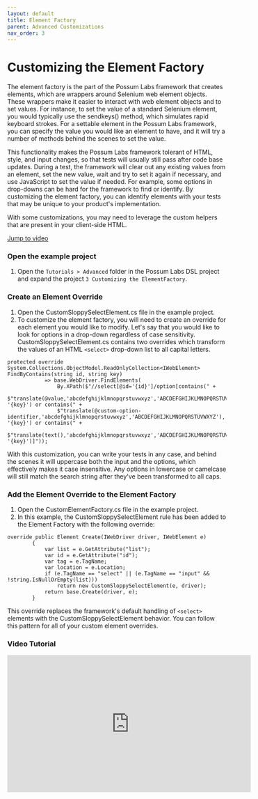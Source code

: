```yaml
---
layout: default
title: Element Factory
parent: Advanced Customizations
nav_order: 3
---
```


# Customizing the Element Factory

The element factory is the part of the Possum Labs framework that creates elements, which are wrappers around Selenium web element objects. These wrappers make it easier to interact with web element objects and to set values. For instance, to set the value of a standard Selenium element, you would typically use the sendkeys() method, which simulates rapid keyboard strokes. For a settable element in the Possum Labs framework, you can specify the value you would like an element to have, and it will try a number of methods behind the scenes to set the value.

This functionality makes the Possum Labs framework tolerant of HTML, style, and input changes, so that tests will usually still pass after code base updates. During a test, the framework will clear out any existing values from an element, set the new value, wait and try to set it again if necessary, and use JavaScript to set the value if needed. For example, some options in drop-downs can be hard for the framework to find or identify. By customizing the element factory, you can identify elements with your tests that may be unique to your product's implementation.

With some customizations, you may need to leverage the custom helpers that are present in your client-side HTML.

[Jump to video](#video-tutorial)

### Open the example project

1. Open the `Tutorials > Advanced` folder in the Possum Labs DSL project and expand the project `3 Customizing the ElementFactory`.

### Create an Element Override

1. Open the CustomSloppySelectElement.cs file in the example project.
1. To customize the element factory, you will need to create an override for each element you would like to modify. Let's say that you would like to look for options in a drop-down regardless of case sensitivity. CustomSloppySelectElement.cs contains two overrides which transform the values of an HTML `<select>` drop-down list to all capital letters.
```
protected override System.Collections.ObjectModel.ReadOnlyCollection<IWebElement> FindByContains(string id, string key)
            => base.WebDriver.FindElements(
                By.XPath($"//select[@id='{id}']/option[contains(" +
                $"translate(@value,'abcdefghijklmnopqrstuvwxyz','ABCDEFGHIJKLMNOPQRSTUVWXYZ'), '{key}') or contains(" +
                $"translate(@custom-option-identifier,'abcdefghijklmnopqrstuvwxyz','ABCDEFGHIJKLMNOPQRSTUVWXYZ'), '{key}') or contains(" +
                $"translate(text(),'abcdefghijklmnopqrstuvwxyz','ABCDEFGHIJKLMNOPQRSTUVWXYZ'), '{key}')]"));
```
With this customization, you can write your tests in any case, and behind the scenes it will uppercase both the input and the options, which effectively makes it case insensitive. Any options in lowercase or camelcase will still match the search string after they've been transformed to all caps.


### Add the Element Override to the Element Factory

1. Open the CustomElementFactory.cs file in the example project.
1. In this example, the CustomSloppySelectElement rule has been added to the Element Factory with the following override:

```
override public Element Create(IWebDriver driver, IWebElement e)
        {
            var list = e.GetAttribute("list");
            var id = e.GetAttribute("id");
            var tag = e.TagName;
            var location = e.Location;
            if (e.TagName == "select" || (e.TagName == "input" && !string.IsNullOrEmpty(list)))
                return new CustomSloppySelectElement(e, driver);
            return base.Create(driver, e);
        }
```
This override replaces the framework's default handling of `<select>` elements with the CustomSloppySelectElement behavior. You can follow this pattern for all of your custom element overrides.

### Video Tutorial

<iframe width="560" height="315" src="https://www.youtube.com/embed/wFkSraKdXmo" frameborder="0" allow="accelerometer; autoplay; encrypted-media; gyroscope; picture-in-picture" allowfullscreen></iframe>
